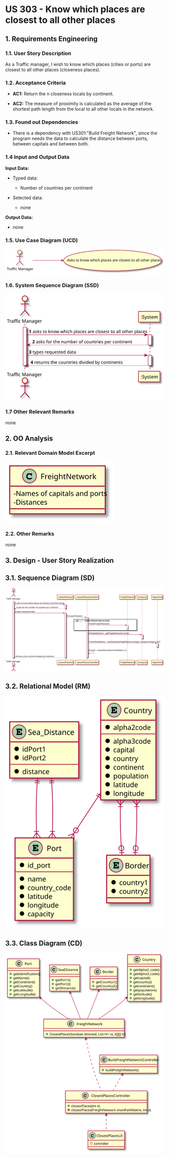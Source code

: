 # US 303 - Know which places are closest to all other places

## 1. Requirements Engineering


### 1.1. User Story Description


As a Traffic manager, I wish to know which places (cities or ports) are closest to all other places (closeness places).


### 1.2. Acceptance Criteria

* **AC1:** Return the n closeness locals by continent.

* **AC2:** The measure of proximity is calculated as the average of the shortest path length from the local to all other locals in the network.

### 1.3. Found out Dependencies
* There is a dependency with US301:"Build Freight Network", since the program needs the data to calculate the distance between ports, between capitals and between both. 


### 1.4 Input and Output Data


**Input Data:**

* Typed data:
	* Number of countries per continent

* Selected data:
    * none

**Output Data:**

* none

### 1.5. Use Case Diagram (UCD)

![US303_UCD](US303_UCD.svg)

### 1.6. System Sequence Diagram (SSD)

![US303_SSD](US303_SSD.svg)

### 1.7 Other Relevant Remarks

none

## 2. OO Analysis

### 2.1. Relevant Domain Model Excerpt 

![US303_MD](US303_MD.svg)

### 2.2. Other Remarks

none

## 3. Design - User Story Realization 

## 3.1. Sequence Diagram (SD)

![US303_SD](US303_SD.svg)

## 3.2. Relational Model (RM)

![US303_RM](US303_RM.svg)

## 3.3. Class Diagram (CD)

![US303_CD](US303_CD.svg)


